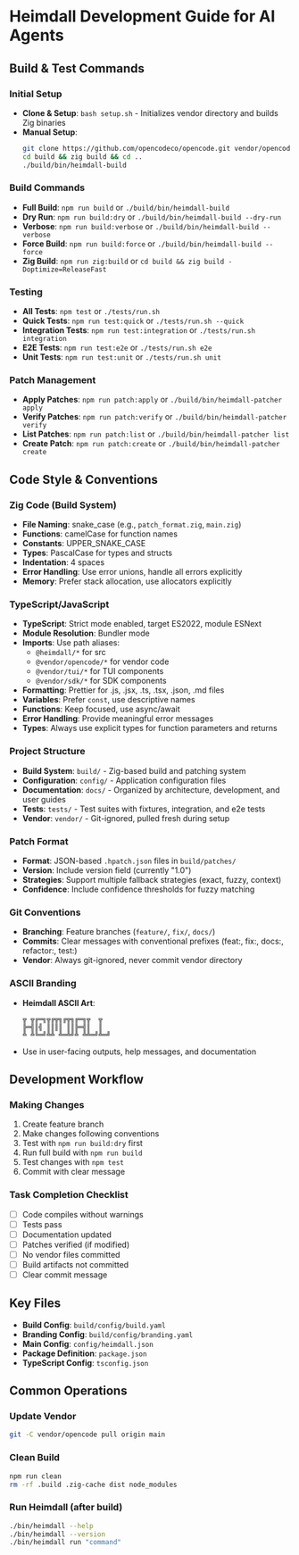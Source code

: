 # Heimdall Development Guide for AI Agents

## Build & Test Commands

### Initial Setup
- **Clone & Setup**: `bash setup.sh` - Initializes vendor directory and builds Zig binaries
- **Manual Setup**: 
  ```bash
  git clone https://github.com/opencodeco/opencode.git vendor/opencode
  cd build && zig build && cd ..
  ./build/bin/heimdall-build
  ```

### Build Commands
- **Full Build**: `npm run build` or `./build/bin/heimdall-build`
- **Dry Run**: `npm run build:dry` or `./build/bin/heimdall-build --dry-run`
- **Verbose**: `npm run build:verbose` or `./build/bin/heimdall-build --verbose`
- **Force Build**: `npm run build:force` or `./build/bin/heimdall-build --force`
- **Zig Build**: `npm run zig:build` or `cd build && zig build -Doptimize=ReleaseFast`

### Testing
- **All Tests**: `npm test` or `./tests/run.sh`
- **Quick Tests**: `npm run test:quick` or `./tests/run.sh --quick`
- **Integration Tests**: `npm run test:integration` or `./tests/run.sh integration`
- **E2E Tests**: `npm run test:e2e` or `./tests/run.sh e2e`
- **Unit Tests**: `npm run test:unit` or `./tests/run.sh unit`

### Patch Management
- **Apply Patches**: `npm run patch:apply` or `./build/bin/heimdall-patcher apply`
- **Verify Patches**: `npm run patch:verify` or `./build/bin/heimdall-patcher verify`
- **List Patches**: `npm run patch:list` or `./build/bin/heimdall-patcher list`
- **Create Patch**: `npm run patch:create` or `./build/bin/heimdall-patcher create`

## Code Style & Conventions

### Zig Code (Build System)
- **File Naming**: snake_case (e.g., `patch_format.zig`, `main.zig`)
- **Functions**: camelCase for function names
- **Constants**: UPPER_SNAKE_CASE
- **Types**: PascalCase for types and structs
- **Indentation**: 4 spaces
- **Error Handling**: Use error unions, handle all errors explicitly
- **Memory**: Prefer stack allocation, use allocators explicitly

### TypeScript/JavaScript
- **TypeScript**: Strict mode enabled, target ES2022, module ESNext
- **Module Resolution**: Bundler mode
- **Imports**: Use path aliases:
  - `@heimdall/*` for src
  - `@vendor/opencode/*` for vendor code
  - `@vendor/tui/*` for TUI components
  - `@vendor/sdk/*` for SDK components
- **Formatting**: Prettier for .js, .jsx, .ts, .tsx, .json, .md files
- **Variables**: Prefer `const`, use descriptive names
- **Functions**: Keep focused, use async/await
- **Error Handling**: Provide meaningful error messages
- **Types**: Always use explicit types for function parameters and returns

### Project Structure
- **Build System**: `build/` - Zig-based build and patching system
- **Configuration**: `config/` - Application configuration files
- **Documentation**: `docs/` - Organized by architecture, development, and user guides
- **Tests**: `tests/` - Test suites with fixtures, integration, and e2e tests
- **Vendor**: `vendor/` - Git-ignored, pulled fresh during setup

### Patch Format
- **Format**: JSON-based `.hpatch.json` files in `build/patches/`
- **Version**: Include version field (currently "1.0")
- **Strategies**: Support multiple fallback strategies (exact, fuzzy, context)
- **Confidence**: Include confidence thresholds for fuzzy matching

### Git Conventions
- **Branching**: Feature branches (`feature/`, `fix/`, `docs/`)
- **Commits**: Clear messages with conventional prefixes (feat:, fix:, docs:, refactor:, test:)
- **Vendor**: Always git-ignored, never commit vendor directory

### ASCII Branding
- **Heimdall ASCII Art**: 
  ```
  ╦ ╦╔═╗╦╔╦╗╔╦╗╔═╗╦  ╦
  ╠═╣║╣ ║║║║ ║║╠═╣║  ║
  ╩ ╩╚═╝╩╩ ╩═╩╝╩ ╩╩═╝╩═╝
  ```
- Use in user-facing outputs, help messages, and documentation

## Development Workflow

### Making Changes
1. Create feature branch
2. Make changes following conventions
3. Test with `npm run build:dry` first
4. Run full build with `npm run build`
5. Test changes with `npm test`
6. Commit with clear message

### Task Completion Checklist
- [ ] Code compiles without warnings
- [ ] Tests pass
- [ ] Documentation updated
- [ ] Patches verified (if modified)
- [ ] No vendor files committed
- [ ] Build artifacts not committed
- [ ] Clear commit message

## Key Files
- **Build Config**: `build/config/build.yaml`
- **Branding Config**: `build/config/branding.yaml`
- **Main Config**: `config/heimdall.json`
- **Package Definition**: `package.json`
- **TypeScript Config**: `tsconfig.json`

## Common Operations

### Update Vendor
```bash
git -C vendor/opencode pull origin main
```

### Clean Build
```bash
npm run clean
rm -rf .build .zig-cache dist node_modules
```

### Run Heimdall (after build)
```bash
./bin/heimdall --help
./bin/heimdall --version
./bin/heimdall run "command"
```